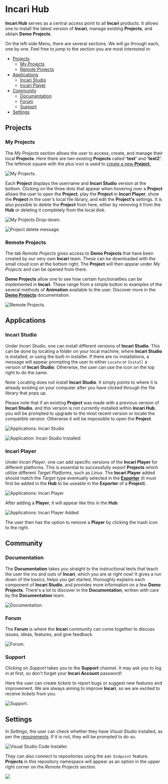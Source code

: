 # Incari Hub

**Incari Hub** serves as a central access point to all **Incari** products. It allows one to install the latest version of **Incari**, manage existing **Projects**, and obtain **Demo Projects**.

On the left-side Menu, there are several sections. We will go through each, one by one. Feel free to jump to the section you are most interested in:

* [Projects](incari-hub.md#projects)
  * [My Projects](incari-hub.md#my-projects)
  * [Remote Projects](incari-hub.md#remote-projects)
* [Applications](incari-hub.md#applications)
  * [Incari Studio](incari-hub.md#incari-studio)
  * [Incari Player](incari-hub.md#incari-player)
* [Community](incari-hub.md#community)
  * [Documentation](incari-hub.md#documentation)
  * [Forum](incari-hub.md#forum)
  * [Support](incari-hub.md#support)
* [Settings](incari-hub.md#settings)

## Projects

### My Projects

The _My Projects_ section allows the user to access, create, and manage their local **Projects**. Here there are two existing **Projects** called **'test'** and **'test2'**. The leftmost square with the plus icon is used to [create a new **Project**.](creating-a-project.md)

![My Projects.](../../.gitbook/assets/incarihub1.png)

Each **Project** displays the username and **Incari Studio** version at the bottom. Clicking on the three dots that appear when hovering over a **Project** allows the user to open the **Project**, play the **Project** in **Incari Player**, show the **Project** in the user's local file library, and edit the **Project's** settings. It is also possible to delete the **Project** from here, either by removing it from the **Hub** or deleting it completely from the local disk.

![My Projects Drop-down.](../../.gitbook/assets/incarihub2.png)

![Project delete message.](../../.gitbook/assets/incarihub3.png)

### Remote Projects

The tab _Remote Projects_ gives access to **Demo Projects** that have been created by our very own **Incari** team. These can be downloaded with the small cloud icon at the bottom right. The **Project** will then appear under _My Projects_ and can be opened from there.

**Demo Projects** allow one to see how certain functionalities can be implemented in **Incari**. These range from a simple button to examples of the several methods of **Animation** available to the user. Discover more in the [**Demo Projects**](../../demo-projects/overview.md) documentation.

![Remote Projects.](../../.gitbook/assets/incarihubremoteprojects20232.png)

## Applications

### Incari Studio

Under _Incari Studio_, one can install different versions of **Incari Studio**. This can be done by locating a folder on your local machine, where **Incari Studio** is installed, or using the built-in installer. If there are no installations, a message will appear prompting the user to either `Locate` or `Install` a version of **Incari Studio**. Otherwise, the user can use the icon on the top right to do the same.

Note: Locating does not install **Incari Studio**. It simply points to where it is already existing on your computer after you have clicked through the file library that pops up.

Please note that if an existing **Project** was made with a previous version of **Incari Studio**, and this version is not currently installed within **Incari Hub**, you will be prompted to upgrade to the most recent version or locate the compatible version. Otherwise it will be impossible to open the **Project**.

![Applications: Incari Studio](../../.gitbook/assets/incarihub5.png)

![Application: Incari Studio Installed](../../.gitbook/assets/incaristudioimage20232.png)

### Incari Player

Under *Incari Player*, one can add specific versions of the **Incari Player** for different platforms. This is essential to successfully export **Projects** which utilize different *Target Platforms*, such as *Linux*. The **Incari Player** added should match the *Target* type eventually selected in the [**Exporter**](../../modules/exporter.md) (it must first be added in the **Hub** to be useable in the **Exporter** of a **Project**).

![Applications: Incari Player](../../.gitbook/assets/incarihubincariplayer.png)


After adding a **Player**, it will appear like this in the **Hub**:

![Applications: Incari Player Added](../../.gitbook/assets/incariplayerafterdownloadexample.png)

The user then has the option to remove a **Player** by clicking the trash icon to the right.


## Community

### Documentation

The **Documentation** takes you straight to the instructional texts that teach the user the ins and outs of **Incari**, which you are at right now! It gives a run down of the basics, helps you get started, thoroughly explains each component of **Incari Studio**, and provides more information on a few **Demo Projects**. There's a lot to discover in the **Documentation**, written with care by the **Documentation** team.

![Documentation.](../../.gitbook/assets/incarihubcommunitydoc20232.png)

### Forum

The **Forum** is where the **Incari** community can come together to discuss issues, ideas, features, and give feedback.

![Forum.](../../.gitbook/assets/communityforum.png)

### Support

Clicking on _Support_ takes you to the **Support** channel. It may ask you to log in at first, so don't forget your **Incari Account** password!

Here the user can create _tickets_ to report bugs or suggest new features and improvement. We are always aiming to improve **Incari**, so we are excited to receive _tickets_ from you.

![Support.](../../.gitbook/assets/communitysupportactual.png)

## Settings

In *Settings*, the user can check whether they have *Visual Studio* installed, as per the [requirements](../requirements.md). If it is not, they will be prompted to do so. 

![Visual Studio Code Installer.](../../.gitbook/assets/image%20(1)%20-%20Copy.png)

They can also connect to repositories using the `Add Endpoint` feature. **Projects** in this repository namespace will appear as an option in the upper right corner on the *Remote Projects* section.

![](../../.gitbook/assets/incarihubvsinstalled.png)
